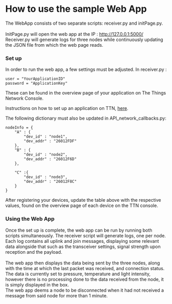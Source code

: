 # How to use the sample Web App

The WebApp consists of two separate scripts: receiver.py and initPage.py.  
 </br> 
InitPage.py will open the web app at the IP : http://127.0.0.1:5000/
Receiver.py will generate logs for three nodes while continuously updating the JSON file from which the web page reads.

### Set up
In order to run the web app, a few settings must be adjusted. 
In receiver.py : 

```
user = "YourApplicationID"
password = "ApplicationKey"
```

These can be found in the overview page of your application on The Things Network Console.
 
Instructions on how to set up an application on TTN, [here](https://github.com/alexander3605/SenseFrame/wiki/3.---How-To-Use-The-Framework#the-gateway-and-application).

The following dictionary must also be updated in API_network_callbacks.py:

```
nodeInfo = {       
    "A" : {
        "dev_id" : "node1",
        "dev_addr" : "26012FDF"
    },
    "B" : {
        "dev_id" : "node2",
        "dev_addr" : "26012F6D"
    },

    "C" :{        
        "dev_id" : "node3",
        "dev_addr" : "26012F8C"
    }
}
```
After registering your devices, update the table above with the respective values, found on the overview page of each device on the TTN console.

### Using the Web App
Once the set up is complete, the web app can be run by running both scripts simultaneously. The receiver script will generate logs, one per node. Each log contains all uplink and join messages, displaying some relevant data alongside that such as the transceiver settings, signal strength upon reception and the payload.  
</br>
The web app then displays the data being sent by the three nodes, along with the time at which the last packet was received, and connection status. The data is currently set to pressure, temperature and light intensity, however there is no processing done to the data received from the node, it is simply displayed in the box.  
The web app deems a node to be disconnected when it had not received a message from said node for more than 1 minute.
